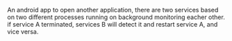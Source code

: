 An android app to open another application, there are two services based on two different processes running on background monitoring eacher other. 
if service A terminated, services B will detect it and restart service A, and vice versa.